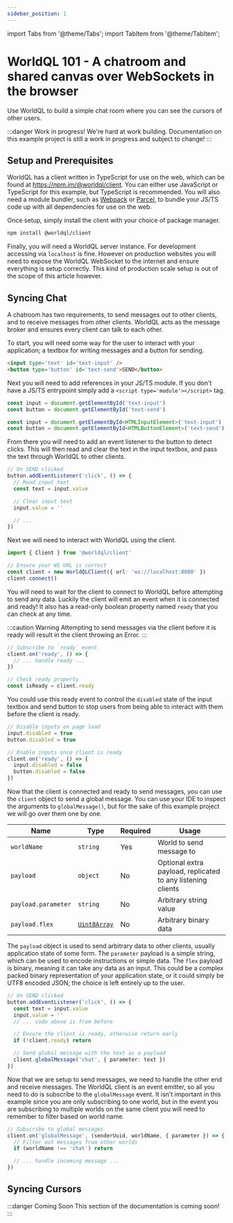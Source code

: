 ```yaml
---
sidebar_position: 1
---
```

import Tabs from '@theme/Tabs';
import TabItem from '@theme/TabItem';

# WorldQL 101 - A chatroom and shared canvas over WebSockets in the browser

Use WorldQL to build a simple chat room where you can see the cursors of other users.

:::danger Work in progress!
We're hard at work building. Documentation on this example project is still a work in progress and subject to change!
:::

## Setup and Prerequisites
WorldQL has a client written in TypeScript for use on the web, which can be found at https://npm.im/@worldql/client.
You can either use JavaScript or TypeScript for this example, but TypeScript is recommended. You will also need a
module bundler, such as [Webpack](https://webpack.js.org/) or [Parcel](https://parceljs.org/), to bundle your JS/TS
code up with all dependencies for use on the web.

Once setup, simply install the client with your choice of package manager.
```bash npm2yarn
npm install @worldql/client
```

Finally, you will need a WorldQL server instance. For development accessing via `localhost` is fine. However on production websites
you will need to expose the WorldQL WebSocket to the internet and ensure everything is setup correctly. This kind of production
scale setup is out of the scope of this article however.

## Syncing Chat
A chatroom has two requirements, to send messages out to other clients, and to receive messages from other clients. WorldQL acts as
the message broker and ensures every client can talk to each other.

To start, you will need some way for the user to interact with your application; a textbox for writing messages and a button for sending.
```html
<input type='text' id='text-input' />
<button type='button' id='text-send'>SEND</button>
```

Next you will need to add references in your JS/TS module. If you don't have a JS/TS entrypoint simply add a
`<script type='module'></script>` tag.

<Tabs>
<TabItem value="js" label="JavaScript">

```js
const input = document.getElementById('text-input')
const button = document.getElementById('text-send')
```

</TabItem>
<TabItem value="ts" label="TypeScript">

```ts
const input = document.getElementById<HTMLInputElement>('text-input')
const button = document.getElementById<HTMLButtonElement>('text-send')
```

</TabItem>
</Tabs>

From there you will need to add an event listener to the button to detect clicks. This will then read and clear the text in the input
textbox, and pass the text through WorldQL to other clients.
```ts
// On SEND clicked
button.addEventListener('click', () => {
  // Read input text
  const text = input.value

  // Clear input text
  input.value = ''

  // ...
})
```

Next we will need to interact with WorldQL using the client.
```ts
import { Client } from '@worldql/client'

// Ensure your WS URL is correct
const client = new WorldQLClient({ url: 'ws://localhost:8080' })
client.connect()
```

You will need to wait for the client to connect to WorldQL before attempting to send any data. Luckily the client will emit an event
when it is connected and ready! It also has a read-only boolean property named `ready` that you can check at any time.

:::caution Warning
Attempting to send messages via the client before it is ready will result in the client throwing an Error.
:::

```ts
// Subscribe to `ready` event
client.on('ready', () => {
  // ... handle ready ...
})

// Check ready property
const isReady = client.ready
```

You could use this ready event to control the `disabled` state of the input textbox and send button to stop users from being able
to interact with them before the client is ready.

```ts
// Disable inputs on page load
input.disabled = true
button.disabled = true

// Enable inputs once client is ready
client.on('ready', () => {
  input.disabled = false
  button.disabled = false
})
```

Now that the client is connected and ready to send messages, you can use the `client` object to send a global message. You can use
your IDE to inspect the arguments to `globalMessage()`, but for the sake of this example project we will go over them one by one.

| Name | Type | Required | Usage |
| - | - | - | - |
| `worldName` | `string` | Yes | World to send message to |
| `payload` | `object` | No | Optional extra payload, replicated to any listening clients |
| `payload.parameter` | `string` | No | Arbitrary string value |
| `payload.flex` | [`Uint8Array`](https://developer.mozilla.org/en-US/docs/Web/JavaScript/Reference/Global_Objects/Uint8Array) | No | Arbitrary binary data |

The `payload` object is used to send arbitrary data to other clients, usually application state of some form. The `parameter`
payload is a simple string, which can be used to encode instructions or simple data. The `flex` payload is binary, meaning it
can take any data as an input. This could be a complex packed binary representation of your application state, or it could simply
be UTF8 encoded JSON; the choice is left entirely up to the user.

```ts
// On SEND clicked
button.addEventListener('click', () => {
  const text = input.value
  input.value = ''
  // ... code above is from before

  // Ensure the client is ready, otherwise return early
  if (!client.ready) return

  // Send global message with the text as a payload
  client.globalMessage('chat', { parameter: text })
})
```

<!-- TODO: Subscribe to world -->

Now that we are setup to send messages, we need to handle the other end and receive messages. The WorldQL client is an event emitter, so
all you need to do is subscribe to the `globalMessage` event. It isn't important in this example since you are only subscribing to one
world, but in the event you are subscribing to multiple worlds on the same client you will need to remember to filter based on world name.

```ts
// Subscribe to global messages
client.on('globalMessage', (senderUuid, worldName, { parameter }) => {
  // Filter out messages from other worlds
  if (worldName !== 'chat') return

  // ... handle incoming message ...
})
```

## Syncing Cursors
:::danger Coming Soon
This section of the documentation is coming soon!
:::

<!-- ## Example Project -->
<!-- TODO: Link src and hosted version of React example project -->
